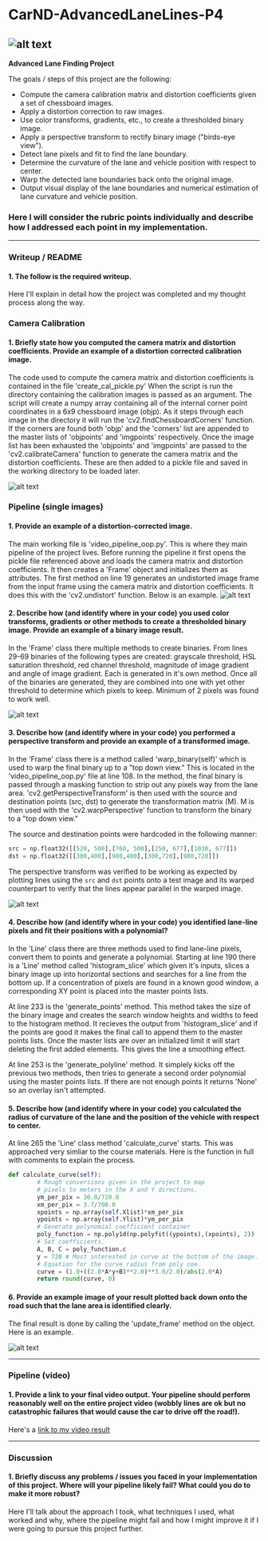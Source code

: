 # CarND-AdvancedLaneLines-P4

![alt text][image0]
---

**Advanced Lane Finding Project**

The goals / steps of this project are the following:

* Compute the camera calibration matrix and distortion coefficients given a set of chessboard images.
* Apply a distortion correction to raw images.
* Use color transforms, gradients, etc., to create a thresholded binary image.
* Apply a perspective transform to rectify binary image ("birds-eye view").
* Detect lane pixels and fit to find the lane boundary.
* Determine the curvature of the lane and vehicle position with respect to center.
* Warp the detected lane boundaries back onto the original image.
* Output visual display of the lane boundaries and numerical estimation of lane curvature and vehicle position.

[//]: # (Image References)

[image0]: ./media/output_project_video.gif "Output gif"
[image1]: ./media/Calibration_Image.png "Original vs Undistorted"
[image2]: ./media/Corrected_RGB_Image.png "Road Transformed"
[image3]: ./media/HLS_Sat_Mag_Sobel_Binary.png "Binary Examples"
[image4]: ./media/Final_Binary_Warped_Binary.png "Warp Example"
[image5]: ./media/Overlay_Before_After.png "Output"
[video1]: ./project_video.mp4 "Video"


### Here I will consider the rubric points individually and describe how I addressed each point in my implementation.  

---

### Writeup / README

#### 1. The follow is the required writeup.

Here I'll explain in detail how the project was completed and my thought process along the way.  

### Camera Calibration

#### 1. Briefly state how you computed the camera matrix and distortion coefficients. Provide an example of a distortion corrected calibration image.

The code used to compute the camera matrix and distortion coefficients is contained in the file 'create_cal_pickle.py'
When the script is run the directory containing the calibration images is passed as an argument. The script will create a numpy array containing all of the internal corner point coordinates in a 6x9 chessboard image (objp). As it steps through each image in the directory it will run the 'cv2.findChessboardCorners' function. If the corners are found both 'objp' and the 'corners' list are appended to the master lists of 'objpoints' and 'imgpoints' respectively. Once the image list has been exhausted the 'objpoints' and 'imgpoints' are passed to the 'cv2.calibrateCamera' function to generate the camera matrix and the distortion coefficients. These are then added to a pickle file and saved in the working directory to be loaded later. 

![alt text][image1]

### Pipeline (single images)

#### 1. Provide an example of a distortion-corrected image.

The main working file is 'video_pipeline_oop.py'. This is where they main pipeline of the project lives. Before running the pipeline it first opens the pickle file referenced above and loads the camera matrix and distortion coefficients. It then creates a 'Frame' object and initializes them as attributes. The first method on line 19 generates an undistorted image frame from the input frame using the camera matrix and distortion coefficients. It does this with the 'cv2.undistort' function. Below is an example.
![alt text][image2]

#### 2. Describe how (and identify where in your code) you used color transforms, gradients or other methods to create a thresholded binary image.  Provide an example of a binary image result.

In the 'Frame' class there multiple methods to create binaries. From lines 29-69 binaries of the following types are created: grayscale threshold, HSL saturation threshold, red channel threshold, magnitude of image gradient and angle of image gradient. Each is generated in it's own method. Once all of the binaries are generated, they are combined into one with yet other threshold to determine which pixels to keep. Minimum of 2 pixels was found to work well. 

![alt text][image3]

#### 3. Describe how (and identify where in your code) you performed a perspective transform and provide an example of a transformed image.

In the 'Frame' class there is a method called 'warp_binary(self)' which is used to warp the final binary up to a "top down view." This is located in the 'video_pipeline_oop.py' file at line 108. In the method, the final binary is passed through a masking function to strip out any pixels way from the lane area. 'cv2.getPerspectiveTransform' is then used with the source and destination points (src, dst) to generate the transformation matrix (M). M is then used with the 'cv2.warpPerspective' function to transform the binary to a "top down view."


The source and destination points were hardcoded in the following manner:
```python
src = np.float32([[520, 500],[760, 500],[250, 677],[1030, 677]])
dst = np.float32([[300,400],[980,400],[300,720],[980,720]])
```

The perspective transform was verified to be working as expected by plotting lines using the `src` and `dst` points onto a test image and its warped counterpart to verify that the lines appear parallel in the warped image.

![alt text][image4]

#### 4. Describe how (and identify where in your code) you identified lane-line pixels and fit their positions with a polynomial?

In the 'Line' class there are three methods used to find lane-line pixels, convert them to points and generate a polynomial. Starting at line 190 there is a 'Line' method called 'histogram_slice' which given it's inputs, slices a binary image up into horizontal sections and searches for a line from the bottom up. If a concentration of pixels are found in a known good window, a corresponding XY point is placed into the master points lists. 

At line 233 is the 'generate_points' method. This method takes the size of the binary image and creates the search window heights and widths to feed to the histogram method. It recieves the output from 'histogram_slice' and if the points are good it makes the final call to append them to the master points lists. Once the master lists are over an initialized limit it will start deleting the first added elements. This gives the line a smoothing effect.

At line 253 is the 'generate_polyline' method. It simplely kicks off the previous two methods, then tries to generate a second order polynomial using the master points lists. If there are not enough points it returns 'None' so an overlay isn't attempted.


#### 5. Describe how (and identify where in your code) you calculated the radius of curvature of the lane and the position of the vehicle with respect to center.

At line 265 the 'Line' class method 'calculate_curve' starts. This was approached very simliar to the course materials. Here is the function in full with comments to explain the process.
```python
def calculate_curve(self):
		# Rough conversions given in the project to map
		# pixels to meters in the X and Y directions.
		ym_per_pix = 30.0/720.0
		xm_per_pix = 3.7/700.0
		xpoints = np.array(self.Xlist)*xm_per_pix
		ypoints = np.array(self.Ylist)*ym_per_pix
		# Generate polynomial coefficient container
		poly_function = np.poly1d(np.polyfit((ypoints),(xpoints), 2))
		# Set coefficients.
		A, B, C = poly_function.c
		y = 720 # Most interested in curve at the bottom of the image.
		# Equation for the curve radius from poly coe. 
		curve = (1.0+((2.0*A*y+B)**2.0)**3.0/2.0)/abs(2.0*A)
		return round(curve, 0)
```

#### 6. Provide an example image of your result plotted back down onto the road such that the lane area is identified clearly.

The final result is done by calling the 'update_frame' method on the object. Here is an example.

![alt text][image5]

---

### Pipeline (video)

#### 1. Provide a link to your final video output.  Your pipeline should perform reasonably well on the entire project video (wobbly lines are ok but no catastrophic failures that would cause the car to drive off the road!).

Here's a [link to my video result](./project_video.mp4)

---

### Discussion

#### 1. Briefly discuss any problems / issues you faced in your implementation of this project.  Where will your pipeline likely fail?  What could you do to make it more robust?

Here I'll talk about the approach I took, what techniques I used, what worked and why, where the pipeline might fail and how I might improve it if I were going to pursue this project further.  
